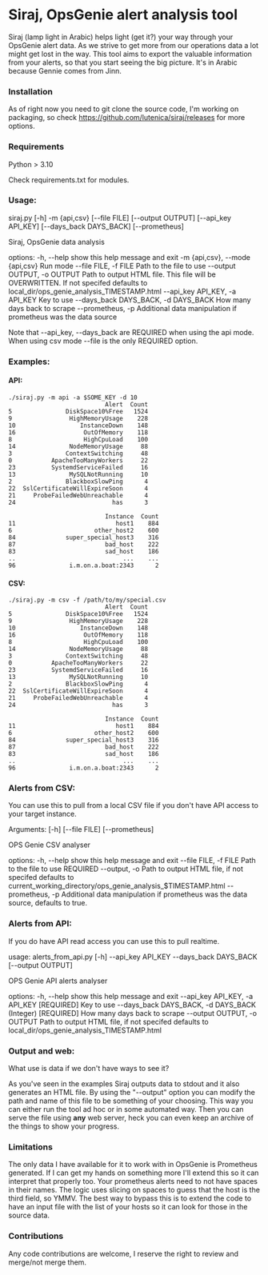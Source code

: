 # Siraj, OpsGenie alert analysis tool

Siraj (lamp light in Arabic) helps light (get it?) your way through your OpsGenie alert data.
As we strive to get more from our operations data a lot might get lost in the way. This tool aims to export the valuable information from your
alerts, so that you start seeing the big picture. It's in Arabic because Gennie comes from Jinn.

### Installation

As of right now you need to git clone the source code, I'm working on packaging, so check https://github.com/lutenica/siraj/releases for more options.

### Requirements

Python > 3.10

Check requirements.txt for modules.

### Usage:

siraj.py [-h] -m {api,csv} [--file FILE] [--output OUTPUT] [--api_key API_KEY] [--days_back DAYS_BACK] [--prometheus]

Siraj, OpsGenie data analysis

options:
  -h, --help            show this help message and exit
  -m {api,csv}, --mode {api,csv}
                        Run mode
  --file FILE, -f FILE  Path to the file to use
  --output OUTPUT, -o OUTPUT
                        Path to output HTML file. This file will be OVERWRITTEN. If not specifed defaults to local_dir/ops_genie_analysis_TIMESTAMP.html 
  --api_key API_KEY, -a API_KEY
                        Key to use
  --days_back DAYS_BACK, -d DAYS_BACK
                        How many days back to scrape
  --prometheus, -p      Additional data manipulation if prometheus was the data source

Note that --api_key, --days_back are REQUIRED when using the api mode.
When using csv mode --file is the only REQUIRED option.

### Examples:

#### API:
```
./siraj.py -m api -a $SOME_KEY -d 10
                           Alert  Count
5               DiskSpace10%Free   1524
9                HighMemoryUsage    228
10                  InstanceDown    148
16                   OutOfMemory    118
8                    HighCpuLoad    100
14               NodeMemoryUsage     88
3               ContextSwitching     48
0           ApacheTooManyWorkers     22
23          SystemdServiceFailed     16
13               MySQLNotRunning     10
2               BlackboxSlowPing      4
22  SslCertificateWillExpireSoon      4
21     ProbeFailedWebUnreachable      4
24                           has      3

                           Instance  Count
11                            host1    884
6                       other_host2    600
84              super_special_host3    316
87                         bad_host    222
83                         sad_host    186
..                              ...    ...
96               i.m.on.a.boat:2343      2
```
#### CSV:

```
./siraj.py -m csv -f /path/to/my/special.csv
                           Alert  Count
5               DiskSpace10%Free   1524
9                HighMemoryUsage    228
10                  InstanceDown    148
16                   OutOfMemory    118
8                    HighCpuLoad    100
14               NodeMemoryUsage     88
3               ContextSwitching     48
0           ApacheTooManyWorkers     22
23          SystemdServiceFailed     16
13               MySQLNotRunning     10
2               BlackboxSlowPing      4
22  SslCertificateWillExpireSoon      4
21     ProbeFailedWebUnreachable      4
24                           has      3

                           Instance  Count
11                            host1    884
6                       other_host2    600
84              super_special_host3    316
87                         bad_host    222
83                         sad_host    186
..                              ...    ...
96               i.m.on.a.boat:2343      2

```
### Alerts from CSV: 

You can use this to pull from a local CSV file if you don't have API access to your target instance.

Arguments: [-h] [--file FILE] [--prometheus]

OPS Genie CSV analyser

options:
  -h, --help            show this help message and exit
  --file FILE, -f FILE  Path to the file to use REQUIRED
  --output, -o          Path to output HTML file, if not specifed defaults to current_working_directory/ops_genie_analysis_$TIMESTAMP.html
  --prometheus, -p      Additional data manipulation if prometheus was the data source, defaults to true.


### Alerts from API:

If you do have API read access you can use this to pull realtime.

usage: alerts_from_api.py [-h] --api_key API_KEY --days_back DAYS_BACK [--output OUTPUT]

OPS Genie API alerts analyser

options:
  -h, --help            show this help message and exit
  --api_key API_KEY, -a API_KEY [REQUIRED]
                        Key to use
  --days_back DAYS_BACK, -d DAYS_BACK (Integer) [REQUIRED]
                        How many days back to scrape
  --output OUTPUT, -o OUTPUT
                        Path to output HTML file, if not specifed defaults to local_dir/ops_genie_analysis_TIMESTAMP.html


### Output and web:

What use is data if we don't have ways to see it?

As you've seen in the examples Siraj outputs data to stdout and it also generates an HTML file. By using the "--output" option you can modify the path and name of this file to be something of your choosing. This way you can either run the tool ad hoc or in some automated way. Then you can serve the file using **any** web server, heck you can even keep an archive of the things to show your progress.

### Limitations

The only data I have available for it to work with in OpsGenie is Prometheus generated. If I can get my hands on something more I'll extend this so it can interpret that properly too.
Your prometheus alerts need to not have spaces in their names. The logic uses slicing on spaces to guess that the host is the third field, so YMMV. The best way to bypass this is to extend the code to have an input file with the list of your hosts so it can look for those in the source data.

### Contributions

Any code contributions are welcome, I reserve the right to review and merge/not merge them. 
